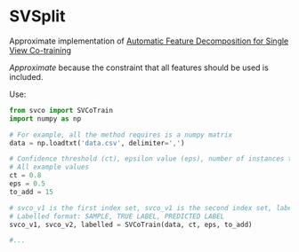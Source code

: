 # SVSplit
Approximate implementation of [Automatic Feature Decomposition for Single View Co-training](https://icml.cc/2011/papers/498_icmlpaper.pdf
)

*Approximate* because the constraint that all features should be used is included.

Use:

```python
from svco import SVCoTrain
import numpy as np

# For example, all the method requires is a numpy matrix
data = np.loadtxt('data.csv', delimiter=',')

# Confidence threshold (ct), epsilon value (eps), number of instances to add at each iter (to_add)
# All example values
ct = 0.8
eps = 0.5
to_add = 15

# svco_v1 is the first index set, svco_v1 is the second index set, labelled is the newly labelled data
# Labelled format: SAMPLE, TRUE LABEL, PREDICTED LABEL
svco_v1, svco_v2, labelled = SVCoTrain(data, ct, eps, to_add)

#...
```
